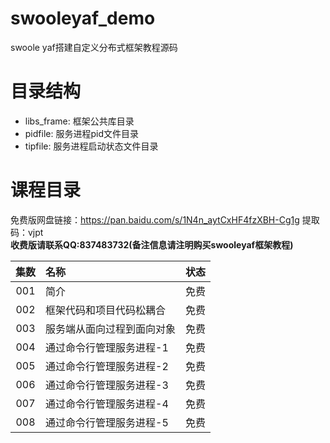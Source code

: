 # swooleyaf_demo
swoole yaf搭建自定义分布式框架教程源码

# 目录结构
- libs_frame: 框架公共库目录
- pidfile: 服务进程pid文件目录
- tipfile: 服务进程启动状态文件目录

# 课程目录
免费版网盘链接：https://pan.baidu.com/s/1N4n_aytCxHF4fzXBH-Cg1g 提取码：vjpt<br/>
**收费版请联系QQ:837483732(备注信息请注明购买swooleyaf框架教程)<br/>**

|集数|名称|状态|
| :---: | :--- | :---: |
|001|简介|免费|
|002|框架代码和项目代码松耦合|免费|
|003|服务端从面向过程到面向对象|免费|
|004|通过命令行管理服务进程-1|免费|
|005|通过命令行管理服务进程-2|免费|
|006|通过命令行管理服务进程-3|免费|
|007|通过命令行管理服务进程-4|免费|
|008|通过命令行管理服务进程-5|免费|